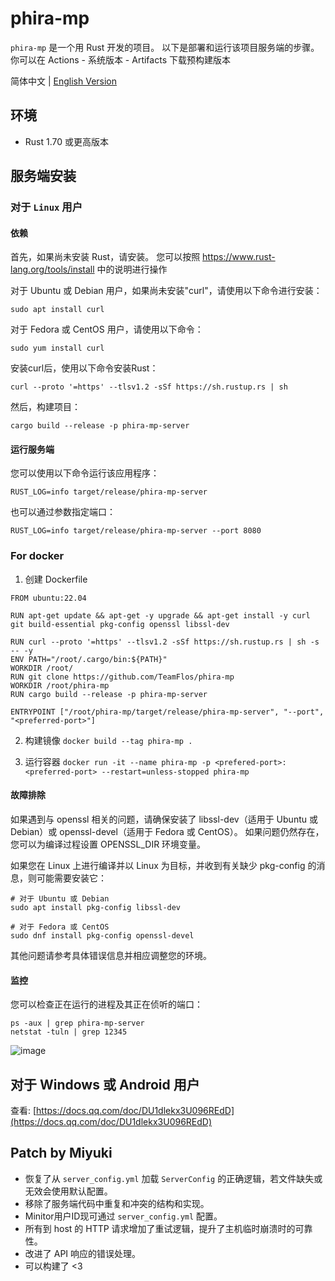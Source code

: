 # phira-mp

`phira-mp` 是一个用 Rust 开发的项目。 以下是部署和运行该项目服务端的步骤。
你可以在 Actions - 系统版本 - Artifacts 下载预构建版本

简体中文 | [English Version](README.md)
## 环境

- Rust 1.70 或更高版本

## 服务端安装
### 对于 `Linux` 用户
#### 依赖
首先，如果尚未安装 Rust，请安装。 您可以按照 https://www.rust-lang.org/tools/install 中的说明进行操作

对于 Ubuntu 或 Debian 用户，如果尚未安装"curl"，请使用以下命令进行安装：

```shell
sudo apt install curl
```
对于 Fedora 或 CentOS 用户，请使用以下命令：
```shell
sudo yum install curl
```
安装curl后，使用以下命令安装Rust：
```shell
curl --proto '=https' --tlsv1.2 -sSf https://sh.rustup.rs | sh
```
然后，构建项目：
```shell
cargo build --release -p phira-mp-server
```
#### 运行服务端
您可以使用以下命令运行该应用程序：
```shell
RUST_LOG=info target/release/phira-mp-server
```

也可以通过参数指定端口：
```shell
RUST_LOG=info target/release/phira-mp-server --port 8080
```

### For docker

1. 创建 Dockerfile
```
FROM ubuntu:22.04

RUN apt-get update && apt-get -y upgrade && apt-get install -y curl git build-essential pkg-config openssl libssl-dev

RUN curl --proto '=https' --tlsv1.2 -sSf https://sh.rustup.rs | sh -s -- -y
ENV PATH="/root/.cargo/bin:${PATH}"
WORKDIR /root/
RUN git clone https://github.com/TeamFlos/phira-mp
WORKDIR /root/phira-mp
RUN cargo build --release -p phira-mp-server

ENTRYPOINT ["/root/phira-mp/target/release/phira-mp-server", "--port", "<preferred-port>"]
```

2. 构建镜像
`docker build --tag phira-mp .`

3. 运行容器
`docker run -it --name phira-mp -p <prefered-port>:<preferred-port> --restart=unless-stopped phira-mp`

#### 故障排除
如果遇到与 openssl 相关的问题，请确保安装了 libssl-dev（适用于 Ubuntu 或 Debian）或 openssl-devel（适用于 Fedora 或 CentOS）。 如果问题仍然存在，您可以为编译过程设置 OPENSSL_DIR 环境变量。

如果您在 Linux 上进行编译并以 Linux 为目标，并收到有关缺少 pkg-config 的消息，则可能需要安装它：

```shell
# 对于 Ubuntu 或 Debian
sudo apt install pkg-config libssl-dev 

# 对于 Fedora 或 CentOS
sudo dnf install pkg-config openssl-devel
```
其他问题请参考具体错误信息并相应调整您的环境。

#### 监控
您可以检查正在运行的进程及其正在侦听的端口：
```shell
ps -aux | grep phira-mp-server
netstat -tuln | grep 12345
```
![image](https://github.com/okatu-loli/phira-mp/assets/53247097/b533aee7-03c2-4920-aae9-a0b9e70ed576)

## 对于 Windows 或 Android 用户
查看: [https://docs.qq.com/doc/DU1dlekx3U096REdD](https://docs.qq.com/doc/DU1dlekx3U096REdD)

## Patch by Miyuki

- 恢复了从 `server_config.yml` 加载 `ServerConfig` 的正确逻辑，若文件缺失或无效会使用默认配置。
- 移除了服务端代码中重复和冲突的结构和实现。
- Minitor用户ID现可通过 `server_config.yml` 配置。
- 所有到 host 的 HTTP 请求增加了重试逻辑，提升了主机临时崩溃时的可靠性。
- 改进了 API 响应的错误处理。
- 可以构建了 <3
